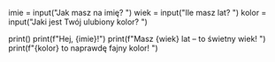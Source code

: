 imie = input("Jak masz na imię? ")
wiek = input("Ile masz lat? ")
kolor = input("Jaki jest Twój ulubiony kolor? ")

print()
print(f"Hej, {imie}!")
print(f"Masz {wiek} lat – to świetny wiek! ")
print(f"{kolor} to naprawdę fajny kolor! ")
